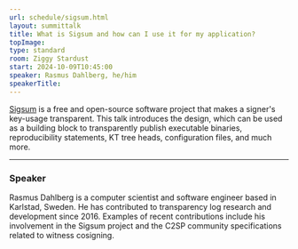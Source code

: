 ```yaml
---
url: schedule/sigsum.html
layout: summittalk
title: What is Sigsum and how can I use it for my application? 
topImage:
type: standard
room: Ziggy Stardust
start: 2024-10-09T10:45:00
speaker: Rasmus Dahlberg, he/him
speakerTitle:
---
```


<div class="font-google font-medium">


[Sigsum](https://www.sigsum.org) is a free and open-source software project that
makes a signer's key-usage transparent.  This talk introduces the design, which
can be used as a building block to transparently publish executable binaries,
reproducibility statements, KT tree heads, configuration files, and much more.

---

### Speaker

Rasmus Dahlberg is a computer scientist and software engineer based in Karlstad,
Sweden.  He has contributed to transparency log research and development since
2016.  Examples of recent contributions include his involvement in the Sigsum
project and the C2SP community specifications related to witness cosigning.

</div>
